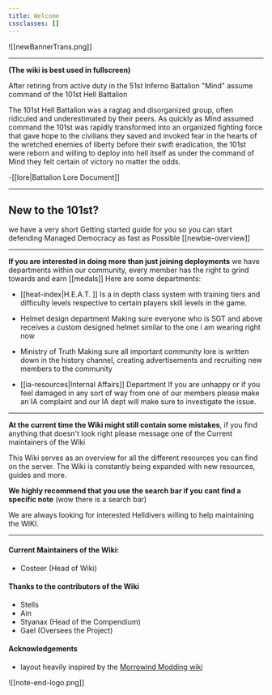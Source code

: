 ```yaml
---
title: Welcome
cssclasses: []
---
```


![[newBannerTrans.png]]

***
**(The wiki is best used in fullscreen)**

After retiring from active duty in the 51st Inferno Battalion "Mind" assume command of the 101st Hell Battalion

The 101st Hell Battalion was a ragtag and disorganized group, often ridiculed and underestimated by their peers. As quickly as Mind assumed command the 101st was rapidly transformed into an organized fighting force that gave hope to the civilians they saved and invoked fear in the hearts of the wretched enemies of liberty before their swift eradication, the 101st were reborn and willing to deploy into hell itself as under the command of Mind they felt certain of victory no matter the odds.

-[[lore|Battalion Lore Document]] 
***


## New to the 101st?
we have a very short Getting started guide for you so you can start defending Managed Democracy as fast as Possible [[newbie-overview]]

***
**If you are interested in doing more than just joining deployments** we have departments within our community, every member has the right to grind towards and earn [[medals]]  Here are some departments:  

- [[heat-index|H.E.A.T. ]] Is a in depth class system with training tiers and difficulty levels respective to certain players skill levels in the game.  

- Helmet design department Making sure everyone who is SGT and above receives a custom designed helmet similar to the one i am wearing right now  

- Ministry of Truth Making sure all important community lore is written down in the history channel, creating advertisements and recruiting new members to the community 

- [[ia-resources|Internal Affairs]] Department If you are unhappy or if you feel damaged in any sort of way from one of our members please make an IA complaint and our IA dept will make sure to investigate the issue.

***
 **At the current time the Wiki might still contain some mistakes**, if you find anything that doesn't look right please message one of the Current maintainers of the Wiki

This Wiki serves as an overview for all the different resources you can find on the server. The Wiki is constantly being expanded with new resources, guides and more.

**We highly recommend that you use the search bar if you cant find a specific note**
(wow there is a search bar)

We are always looking for interested Helldivers willing to help maintaining the WIKI.

***

#### Current Maintainers of the Wiki:
- Costeer (Head of Wiki)
#### Thanks to the contributors of the Wiki
- Stells
- Ain
- Styanax (Head of the Compendium)
- Gael (Oversees the Project)

#### Acknowledgements
- layout heavily inspired by the [Morrowind Modding wiki](https://github.com/morrowind-modding/morrowind-modding.github.io)

![[note-end-logo.png]]
